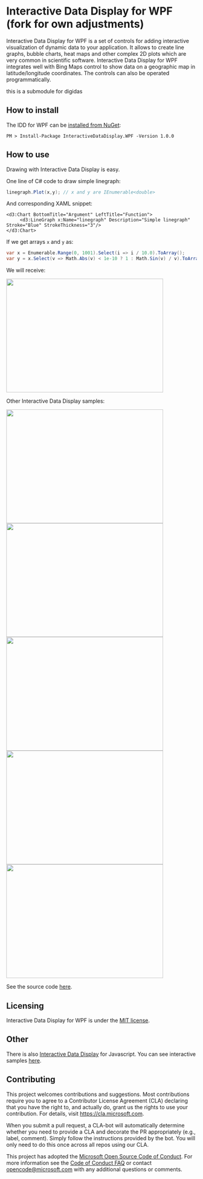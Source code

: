 Interactive Data Display for WPF (fork for own adjustments)
================================

Interactive Data Display for WPF is a set of controls for adding interactive visualization of dynamic data to your application. It allows to create line graphs, bubble charts, heat maps and other complex 2D plots which are very common in scientific software. Interactive Data Display for WPF integrates well with Bing Maps control to show data on a geographic map in latitude/longitude coordinates. The controls can also be operated programmatically.

this is a submodule for digidas


How to install
----------
The IDD for WPF can be [installed from NuGet](https://www.nuget.org/packages/InteractiveDataDisplay.WPF/):
```
PM > Install-Package InteractiveDataDisplay.WPF -Version 1.0.0
```

How to use
----------
Drawing with Interactive Data Display is easy. 

One line of C# code to draw simple linegraph:
````c#
linegraph.Plot(x,y); // x and y are IEnumerable<double>
````
And corresponding XAML snippet:
````xaml
<d3:Chart BottomTitle="Argument" LeftTitle="Function">
     <d3:LineGraph x:Name="linegraph" Description="Simple linegraph" Stroke="Blue" StrokeThickness="3"/>
</d3:Chart> 
````
If we get arrays `x` and `y` as:
````c#
var x = Enumerable.Range(0, 1001).Select(i => i / 10.0).ToArray();
var y = x.Select(v => Math.Abs(v) < 1e-10 ? 1 : Math.Sin(v) / v).ToArray();
````
We will receive:

<img src="/images/sinline.PNG" align="center" height="300" width="415" margin="auto">

Other Interactive Data Display samples:

<img src="/images/line.PNG" align="left" height="300" width="415" >
<img src="/images/markers.PNG" align="left" height="300" width="415" >
<img src="/images/heatmap.PNG" align="left" height="300" width="415" >
<img src="/images/barchart.PNG" align="left" height="300" width="415" >
<img src="/images/map.PNG" align="center" height="300" width="415" margin="auto">

See the source code [here](https://github.com/Microsoft/InteractiveDataDisplay.WPF/tree/master/samples).

Licensing
---------

Interactive Data Display for WPF is under the [MIT license](https://github.com/Microsoft/InteractiveDataDisplay.WPF/blob/master/LICENSE).

Other 
-----
There is also [Interactive Data Display](https://github.com/predictionmachines/InteractiveDataDisplay) for Javascript. You can see interactive samples [here](http://predictionmachines.github.io/InteractiveDataDisplay).

Contributing
------------

This project welcomes contributions and suggestions.  Most contributions require you to agree to a
Contributor License Agreement (CLA) declaring that you have the right to, and actually do, grant us
the rights to use your contribution. For details, visit https://cla.microsoft.com.

When you submit a pull request, a CLA-bot will automatically determine whether you need to provide
a CLA and decorate the PR appropriately (e.g., label, comment). Simply follow the instructions
provided by the bot. You will only need to do this once across all repos using our CLA.

This project has adopted the [Microsoft Open Source Code of Conduct](https://opensource.microsoft.com/codeofconduct/).
For more information see the [Code of Conduct FAQ](https://opensource.microsoft.com/codeofconduct/faq/) or
contact [opencode@microsoft.com](mailto:opencode@microsoft.com) with any additional questions or comments.
